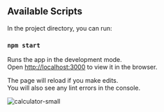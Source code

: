 ## Available Scripts

In the project directory, you can run:

### `npm start`

Runs the app in the development mode.<br>
Open [http://localhost:3000](http://localhost:3000) to view it in the browser.

The page will reload if you make edits.<br>
You will also see any lint errors in the console.


![calculator-small](https://user-images.githubusercontent.com/20686323/54852422-ec83ac80-4cfd-11e9-94f9-a03493d5148f.PNG)

